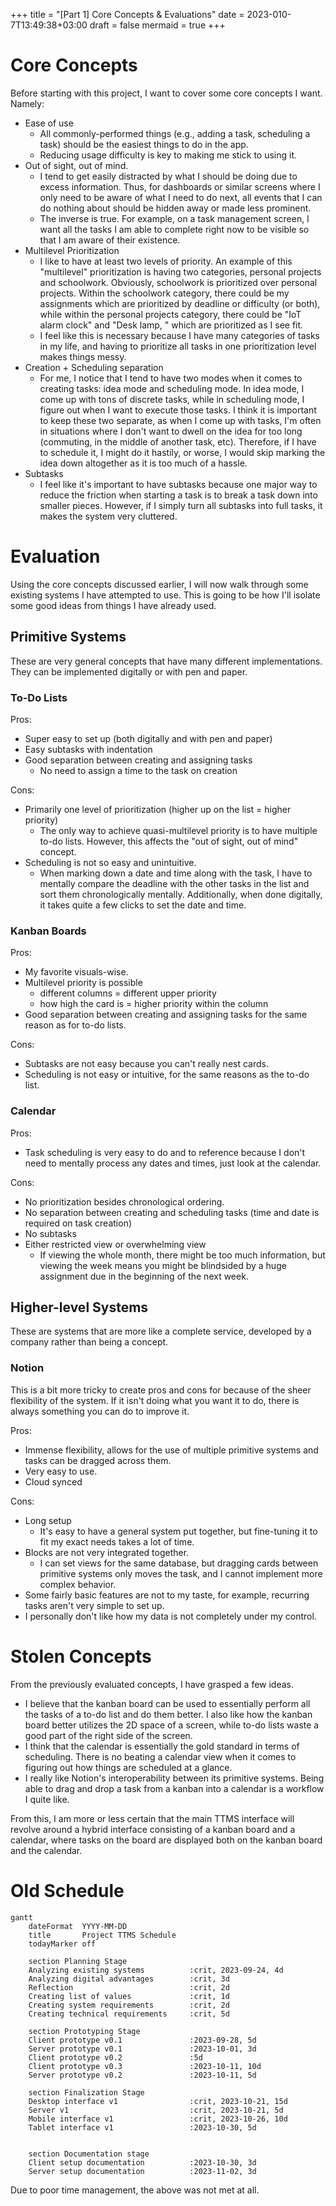 +++
title = "[Part 1] Core Concepts & Evaluations"
date = 2023-010-7T13:49:38+03:00
draft = false
mermaid = true
+++
# Core Concepts

Before starting with this project, I want to cover some core concepts I want. Namely:
- Ease of use
	- All commonly-performed things (e.g., adding a task, scheduling a task) should be the easiest things to do in the app.
	- Reducing usage difficulty is key to making me stick to using it.
- Out of sight, out of mind.
	- I tend to get easily distracted by what I should be doing due to excess information. Thus, for dashboards or similar screens where I only need to be aware of what I need to do next, all events that I can do nothing about should be hidden away or made less prominent.
	- The inverse is true. For example, on a task management screen, I want all the tasks I am able to complete right now to be visible so that I am aware of their existence.
- Multilevel Prioritization
	- I like to have at least two levels of priority. An example of this "multilevel" prioritization is having two categories, personal projects and schoolwork. Obviously, schoolwork is prioritized over personal projects. Within the schoolwork category, there could be my assignments which are prioritized by deadline or difficulty (or both), while within the personal projects category, there could be "IoT alarm clock" and "Desk lamp, " which are prioritized as I see fit.
	- I feel like this is necessary because I have many categories of tasks in my life, and having to prioritize all tasks in one prioritization level makes things messy.
- Creation + Scheduling separation
	- For me, I notice that I tend to have two modes when it comes to creating tasks: idea mode and scheduling mode. In idea mode, I come up with tons of discrete tasks, while in scheduling mode, I figure out when I want to execute those tasks. I think it is important to keep these two separate, as when I come up with tasks, I'm often in situations where I don't want to dwell on the idea for too long (commuting, in the middle of another task, etc). Therefore, if I have to schedule it, I might do it hastily, or worse, I would skip marking the idea down altogether as it is too much of a hassle.
- Subtasks
	- I feel like it's important to have subtasks because one major way to reduce the friction when starting a task is to break a task down into smaller pieces. However, if I simply turn all subtasks into full tasks, it makes the system very cluttered.


# Evaluation

Using the core concepts discussed earlier, I will now walk through some existing systems I have attempted to use. This is going to be how I'll isolate some good ideas from things I have already used.

## Primitive Systems

These are very general concepts that have many different implementations. They can be implemented digitally or with pen and paper.

### To-Do Lists

Pros:
- Super easy to set up (both digitally and with pen and paper)
- Easy subtasks with indentation
- Good separation between creating and assigning tasks
	- No need to assign a time to the task on creation

Cons:
- Primarily one level of prioritization (higher up on the list = higher priority)
	- The only way to achieve quasi-multilevel priority is to have multiple to-do lists. However, this affects the "out of sight, out of mind" concept.
- Scheduling is not so easy and unintuitive.
	- When marking down a date and time along with the task, I have to mentally compare the deadline with the other tasks in the list and sort them chronologically mentally. Additionally, when done digitally, it takes quite a few clicks to set the date and time.

### Kanban Boards

Pros:
- My favorite visuals-wise.
- Multilevel priority is possible 
	- different columns = different upper priority
	- how high the card is = higher priority within the column
- Good separation between creating and assigning tasks for the same reason as for to-do lists.

Cons:
- Subtasks are not easy because you can't really nest cards.
- Scheduling is not easy or intuitive, for the same reasons as the to-do list.

### Calendar

Pros:
- Task scheduling is very easy to do and to reference because I don't need to mentally process any dates and times, just look at the calendar.

Cons:
- No prioritization besides chronological ordering.
- No separation between creating and scheduling tasks (time and date is required on task creation)
- No subtasks
- Either restricted view or overwhelming view
	- If viewing the whole month, there might be too much information, but viewing the week means you might be blindsided by a huge assignment due in the beginning of the next week.

## Higher-level Systems

These are systems that are more like a complete service, developed by a company rather than being a concept.

### Notion

This is a bit more tricky to create pros and cons for because of the sheer flexibility of the system. If it isn't doing what you want it to do, there is always something you can do to improve it.

Pros:
- Immense flexibility, allows for the use of multiple primitive systems and tasks can be dragged across them.
- Very easy to use.
- Cloud synced

Cons:
- Long setup
	- It's easy to have a general system put together, but fine-tuning it to fit my exact needs takes a lot of time.
- Blocks are not very integrated together.
	- I can set views for the same database, but dragging cards between primitive systems only moves the task, and I cannot implement more complex behavior.
- Some fairly basic features are not to my taste, for example, recurring tasks aren't very simple to set up.
- I personally don't like how my data is not completely under my control.

# Stolen Concepts

From the previously evaluated concepts, I have grasped a few ideas.
- I believe that the kanban board can be used to essentially perform all the tasks of a to-do list and do them better. I also like how the kanban board better utilizes the 2D space of a screen, while to-do lists waste a good part of the right side of the screen.
- I think that the calendar is essentially the gold standard in terms of scheduling. There is no beating a calendar view when it comes to figuring out how things are scheduled at a glance.
- I really like Notion's interoperability between its primitive systems. Being able to drag and drop a task from a kanban into a calendar is a workflow I quite like.

From this, I am more or less certain that the main TTMS interface will revolve around a hybrid interface consisting of a kanban board and a calendar, where tasks on the board are displayed both on the kanban board and the calendar.
# Old Schedule
```mermaid
gantt
    dateFormat  YYYY-MM-DD
    title       Project TTMS Schedule
    todayMarker off

    section Planning Stage
    Analyzing existing systems          :crit, 2023-09-24, 4d
    Analyzing digital advantages        :crit, 3d
    Reflection                          :crit, 2d
    Creating list of values             :crit, 1d
    Creating system requirements        :crit, 2d
    Creating technical requirements     :crit, 5d

    section Prototyping Stage
    Client prototype v0.1               :2023-09-28, 5d
    Server prototype v0.1               :2023-10-01, 3d
    Client prototype v0.2               :5d
    Client prototype v0.3               :2023-10-11, 10d
    Server prototype v0.2               :2023-10-11, 5d

    section Finalization Stage
    Desktop interface v1                :crit, 2023-10-21, 15d
    Server v1                           :crit, 2023-10-21, 5d
    Mobile interface v1                 :crit, 2023-10-26, 10d
    Tablet interface v1                 :2023-10-30, 5d


    section Documentation stage
    Client setup documentation          :2023-10-30, 3d
    Server setup documentation          :2023-11-02, 3d
```

Due to poor time management, the above was not met at all.
